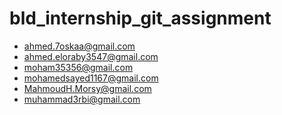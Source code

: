 # bld_internship_git_assignment

- ahmed.7oskaa@gmail.com
- ahmed.eloraby3547@gmail.com
- moham35356@gmail.com
- mohamedsayed1167@gmail.com
- MahmoudH.Morsy@gmail.com
- muhammad3rbi@gmail.com 
